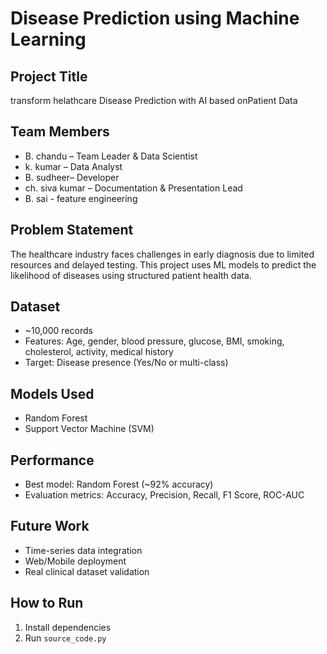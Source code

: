 # Disease Prediction using Machine Learning

## Project Title
transform helathcare Disease Prediction with AI based onPatient Data 

## Team Members
-  B.  chandu – Team Leader & Data Scientist
-  k. kumar – Data Analyst
- B. sudheer– Developer
- ch. siva kumar – Documentation & Presentation Lead
- B. sai - feature engineering

## Problem Statement
The healthcare industry faces challenges in early diagnosis due to limited resources and delayed testing. This project uses ML models to predict the likelihood of diseases using structured patient health data.

## Dataset
- ~10,000 records
- Features: Age, gender, blood pressure, glucose, BMI, smoking, cholesterol, activity, medical history
- Target: Disease presence (Yes/No or multi-class)

## Models Used
- Random Forest
- Support Vector Machine (SVM)

## Performance
- Best model: Random Forest (~92% accuracy)
- Evaluation metrics: Accuracy, Precision, Recall, F1 Score, ROC-AUC

## Future Work
- Time-series data integration
- Web/Mobile deployment
- Real clinical dataset validation

## How to Run
1. Install dependencies
2. Run `source_code.py`
